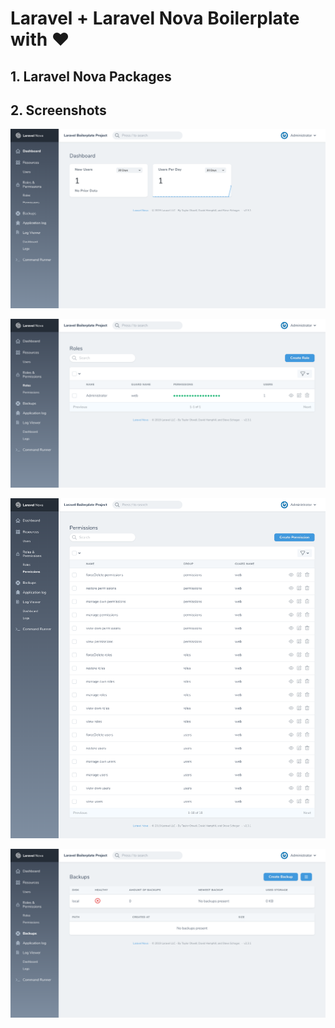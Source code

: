 # Laravel + Laravel Nova Boilerplate with ❤️

## 1. Laravel Nova Packages

## 2. Screenshots

![Dashboard](screenshots/screencapture-dashboard.png)

![Roles](screenshots/screencapture-roles.png)

![Permissions](screenshots/screencapture-permissions.png)

![Backup](screenshots/screencapture-backup.png)